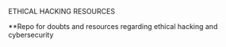 ETHICAL HACKING RESOURCES


**Repo for doubts and resources regarding ethical hacking and cybersecurity
